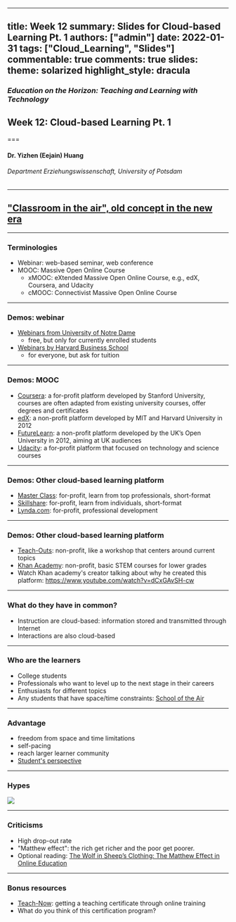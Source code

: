 
---
title: Week 12
summary: Slides for Cloud-based Learning Pt. 1
authors: ["admin"]
date: 2022-01-31
tags: ["Cloud_Learning", "Slides"] 
commentable: true
comments: true
slides:
  theme: solarized
  highlight_style: dracula
---

### *Education on the Horizon: Teaching and Learning with Technology*
## Week 12: Cloud-based Learning  Pt. 1
===
#### Dr. Yizhen (Eejain) Huang
###### Department Erziehungswissenschaft, University of Potsdam


---
## ["Classroom in the air", old concept in the new era](https://www.youtube.com/watch?v=6NfQDnVLZSA)

---
###  Terminologies
- Webinar: web-based seminar, web conference
- MOOC: Massive Open Online Course
    + xMOOC: eXtended Massive Open Online Course, e.g., edX, Coursera, and Udacity
    + cMOOC: Connectivist Massive Open Online Course

<!--  xMOOCs are based on traditional university courses. reach larger group of students 
Rather than being delivered by an individual instructor, as in traditional university courses, cMOOCs involve groups of people learning together.
Blogs
Learning communities
Social media platforms
-->

---
###  Demos: webinar
- [Webinars from University of Notre Dame](https://summeronline.nd.edu/course-list/)
    + free, but only for currently enrolled students
- [Webinars by Harvard Business School](https://online.hbs.edu/)
    + for everyone, but ask for tuition

---
###  Demos: MOOC
- [Coursera](https://www.coursera.org/): a for-profit platform developed by Stanford University, courses are often adapted from existing university courses, offer degrees and certificates
- [edX](https://www.edx.org/school/smithsonianx): a non-profit platform developed by MIT and Harvard University in 2012
- [FutureLearn](https://www.futurelearn.com/):  a non-profit platform developed by the UK’s Open University in 2012, aiming at UK audiences 
- [Udacity](https://www.udacity.com/): a for-profit platform that focused on technology and science courses

---
###  Demos: Other cloud-based learning platform
- [Master Class](https://www.masterclass.com/): for-profit, learn from top professionals, short-format
- [Skillshare](https://www.skillshare.com/): for-profit, learn from individuals, short-format
- [Lynda.com](https://www.lynda.com/): for-profit, professional development

---
###  Demos: Other cloud-based learning platform
- [Teach-Outs](https://ai.umich.edu/our-work/teach-outs/): non-profit, like a workshop that centers around current topics
- [Khan Academy](https://www.khanacademy.org/): non-profit, basic STEM courses for lower grades
- Watch Khan academy's creator talking about why he created this platform: https://www.youtube.com/watch?v=dCxGAvSH-cw  

<!-- Khan academy's creator: https://www.youtube.com/watch?v=dCxGAvSH-cw --> 

---
###  What do they have in common?
- Instruction are cloud-based: information stored and transmitted through Internet 
- Interactions are also cloud-based

---
### Who are the learners
- College students
- Professionals who want to level up to the next stage in their careers
- Enthusiasts for different topics
- Any students that have space/time constraints: [School of the Air](https://www.youtube.com/watch?v=krci8b3qH0I)

<!-- https://www.assoa.nt.edu.au/the-school/our-school/ -->

---
###  Advantage
- freedom from space and time limitations
- self-pacing
- reach larger learner community
- [Student's perspective](https://www.youtube.com/watch?v=5JKgUoY9pTg)

---
###  Hypes
![](/media/moochype.jpg)

---
###  Criticisms 
- High drop-out rate
- "Matthew effect": the rich get richer and the poor get poorer. 
- Optional reading: [The Wolf in Sheep’s Clothing: The Matthew Effect in Online Education](https://hipatiapress.com/hpjournals/index.php/rise/article/view/789)

---
### Bonus resources
- [Teach-Now](https://teach-now.edu/): getting a teaching certificate through online training
- What do you think of this certification program? 